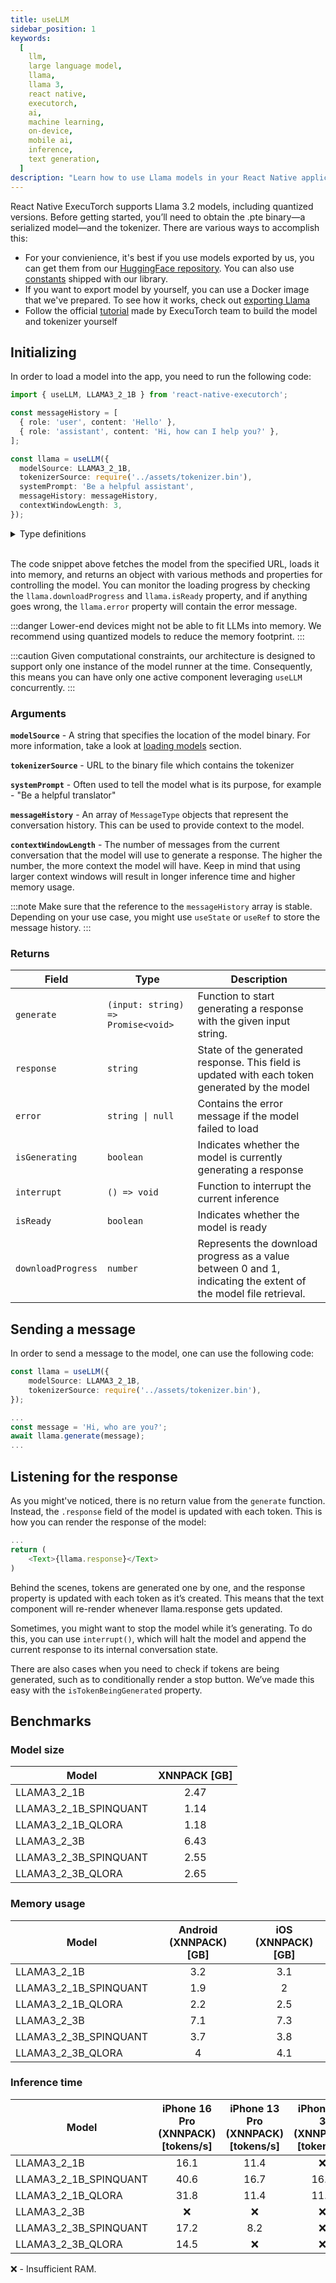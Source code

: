 ```yaml
---
title: useLLM
sidebar_position: 1
keywords:
  [
    llm,
    large language model,
    llama,
    llama 3,
    react native,
    executorch,
    ai,
    machine learning,
    on-device,
    mobile ai,
    inference,
    text generation,
  ]
description: "Learn how to use Llama models in your React Native applications with React Native ExecuTorch's useLLM hook."
---
```


React Native ExecuTorch supports Llama 3.2 models, including quantized versions. Before getting started, you’ll need to obtain the .pte binary—a serialized model—and the tokenizer. There are various ways to accomplish this:

- For your convienience, it's best if you use models exported by us, you can get them from our [HuggingFace repository](https://huggingface.co/software-mansion/react-native-executorch-llama-3.2). You can also use [constants](https://github.com/software-mansion/react-native-executorch/tree/main/src/constants/modelUrls.ts) shipped with our library.
- If you want to export model by yourself, you can use a Docker image that we've prepared. To see how it works, check out [exporting Llama](./exporting-llama)
- Follow the official [tutorial](https://github.com/pytorch/executorch/blob/fe20be98c/examples/demo-apps/android/LlamaDemo/docs/delegates/xnnpack_README.md) made by ExecuTorch team to build the model and tokenizer yourself

## Initializing

In order to load a model into the app, you need to run the following code:

```typescript
import { useLLM, LLAMA3_2_1B } from 'react-native-executorch';

const messageHistory = [
  { role: 'user', content: 'Hello' },
  { role: 'assistant', content: 'Hi, how can I help you?' },
];

const llama = useLLM({
  modelSource: LLAMA3_2_1B,
  tokenizerSource: require('../assets/tokenizer.bin'),
  systemPrompt: 'Be a helpful assistant',
  messageHistory: messageHistory,
  contextWindowLength: 3,
});
```

<details>
<summary>Type definitions</summary>

```typescript
const useLLM: ({
  modelSource,
  tokenizerSource,
  systemPrompt,
  messageHistory,
  contextWindowLength,
}: {
  modelSource: ResourceSource;
  tokenizerSource: ResourceSource;
  systemPrompt?: string;
  messageHistory?: MessageType[];
  contextWindowLength?: number;
}) => Model;

interface Model {
  generate: (input: string) => Promise<void>;
  response: string;
  downloadProgress: number;
  error: string | null;
  isModelGenerating: boolean;
  isGenerating: boolean;
  isModelReady: boolean;
  isReady: boolean;
  interrupt: () => void;
}

type ResourceSource = string | number;

interface MessageType {
  role: 'user' | 'assistant';
  content: string;
}
```

</details>

<br/>

The code snippet above fetches the model from the specified URL, loads it into memory, and returns an object with various methods and properties for controlling the model. You can monitor the loading progress by checking the `llama.downloadProgress` and `llama.isReady` property, and if anything goes wrong, the `llama.error` property will contain the error message.

:::danger
Lower-end devices might not be able to fit LLMs into memory. We recommend using quantized models to reduce the memory footprint.
:::

:::caution
Given computational constraints, our architecture is designed to support only one instance of the model runner at the time. Consequently, this means you can have only one active component leveraging `useLLM` concurrently.
:::

### Arguments

**`modelSource`** - A string that specifies the location of the model binary. For more information, take a look at [loading models](../fundamentals/loading-models.md) section.

**`tokenizerSource`** - URL to the binary file which contains the tokenizer

**`systemPrompt`** - Often used to tell the model what is its purpose, for example - "Be a helpful translator"

**`messageHistory`** - An array of `MessageType` objects that represent the conversation history. This can be used to provide context to the model.

**`contextWindowLength`** - The number of messages from the current conversation that the model will use to generate a response. The higher the number, the more context the model will have. Keep in mind that using larger context windows will result in longer inference time and higher memory usage.

:::note
Make sure that the reference to the `messageHistory` array is stable. Depending on your use case, you might use `useState` or `useRef` to store the message history.
:::

### Returns

| Field              | Type                               | Description                                                                                                     |
| ------------------ | ---------------------------------- | --------------------------------------------------------------------------------------------------------------- |
| `generate`         | `(input: string) => Promise<void>` | Function to start generating a response with the given input string.                                            |
| `response`         | `string`                           | State of the generated response. This field is updated with each token generated by the model                   |
| `error`            | <code>string &#124; null</code>    | Contains the error message if the model failed to load                                                          |
| `isGenerating`     | `boolean`                          | Indicates whether the model is currently generating a response                                                  |
| `interrupt`        | `() => void`                       | Function to interrupt the current inference                                                                     |
| `isReady`          | `boolean`                          | Indicates whether the model is ready                                                                            |
| `downloadProgress` | `number`                           | Represents the download progress as a value between 0 and 1, indicating the extent of the model file retrieval. |

## Sending a message

In order to send a message to the model, one can use the following code:

```typescript
const llama = useLLM({
    modelSource: LLAMA3_2_1B,
    tokenizerSource: require('../assets/tokenizer.bin'),
});

...
const message = 'Hi, who are you?';
await llama.generate(message);
...
```

## Listening for the response

As you might've noticed, there is no return value from the `generate` function. Instead, the `.response` field of the model is updated with each token.
This is how you can render the response of the model:

```typescript
...
return (
    <Text>{llama.response}</Text>
)
```

Behind the scenes, tokens are generated one by one, and the response property is updated with each token as it’s created. This means that the text component will re-render whenever llama.response gets updated.

Sometimes, you might want to stop the model while it’s generating. To do this, you can use `interrupt()`, which will halt the model and append the current response to its internal conversation state.

There are also cases when you need to check if tokens are being generated, such as to conditionally render a stop button. We’ve made this easy with the `isTokenBeingGenerated` property.

## Benchmarks

### Model size

| Model                 | XNNPACK [GB] |
| --------------------- | :----------: |
| LLAMA3_2_1B           |     2.47     |
| LLAMA3_2_1B_SPINQUANT |     1.14     |
| LLAMA3_2_1B_QLORA     |     1.18     |
| LLAMA3_2_3B           |     6.43     |
| LLAMA3_2_3B_SPINQUANT |     2.55     |
| LLAMA3_2_3B_QLORA     |     2.65     |

### Memory usage

| Model                 | Android (XNNPACK) [GB] | iOS (XNNPACK) [GB] |
| --------------------- | :--------------------: | :----------------: |
| LLAMA3_2_1B           |          3.2           |        3.1         |
| LLAMA3_2_1B_SPINQUANT |          1.9           |         2          |
| LLAMA3_2_1B_QLORA     |          2.2           |        2.5         |
| LLAMA3_2_3B           |          7.1           |        7.3         |
| LLAMA3_2_3B_SPINQUANT |          3.7           |        3.8         |
| LLAMA3_2_3B_QLORA     |           4            |        4.1         |

### Inference time

| Model                 | iPhone 16 Pro (XNNPACK) [tokens/s] | iPhone 13 Pro (XNNPACK) [tokens/s] | iPhone SE 3 (XNNPACK) [tokens/s] | Samsung Galaxy S24 (XNNPACK) [tokens/s] | OnePlus 12 (XNNPACK) [tokens/s] |
| --------------------- | :--------------------------------: | :--------------------------------: | :------------------------------: | :-------------------------------------: | :-----------------------------: |
| LLAMA3_2_1B           |                16.1                |                11.4                |                ❌                |                  15.6                   |              19.3               |
| LLAMA3_2_1B_SPINQUANT |                40.6                |                16.7                |               16.5               |                  40.3                   |              48.2               |
| LLAMA3_2_1B_QLORA     |                31.8                |                11.4                |               11.2               |                  37.3                   |              44.4               |
| LLAMA3_2_3B           |                 ❌                 |                 ❌                 |                ❌                |                   ❌                    |               7.1               |
| LLAMA3_2_3B_SPINQUANT |                17.2                |                8.2                 |                ❌                |                  16.2                   |              19.4               |
| LLAMA3_2_3B_QLORA     |                14.5                |                 ❌                 |                ❌                |                  14.8                   |              18.1               |

❌ - Insufficient RAM.
